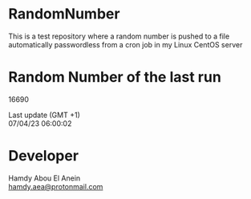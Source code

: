 # RandomNumber    
This is a test repository where a random number is pushed to a file automatically passwordless from a cron job in my Linux CentOS server    
# Random Number of the last run   
16690
      
Last update (GMT +1)    
07/04/23 06:00:02
# Developer    
Hamdy Abou El Anein   
hamdy.aea@protonmail.com
